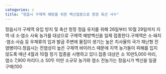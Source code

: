 ```yaml
---
categories: c
title: "정읍시 구제역 예방을 위한 백신접종으로 청정 축산 사수"
---
```

정읍시가 구제역 유입 방지 및 축산 청정 정읍 유지를 위해 26일부터 10월 29일까지 지역 내 소·염소 사육 농가를 대상으로 구제역 예방백신을 일제 접종한다.구제역은 소·돼지·염소·사슴 등 우제류의 입과 발굽 주변에 물집이 생기는 높은 치사율의 국가 재난형 전염병이다.정읍시는 전염성이 높은 구제역 바이러스 때문에 지역 농가들이 피해를 입지 않도록 매년 4월과 10월 정기 접종을 시행하고 있다.접종 대상은 소 10만5,000 마리, 염소 7,900 마리다.소 50두 미만 소규모 농가와 염소 전농가는 정읍시가 백신을 일괄 구매(100